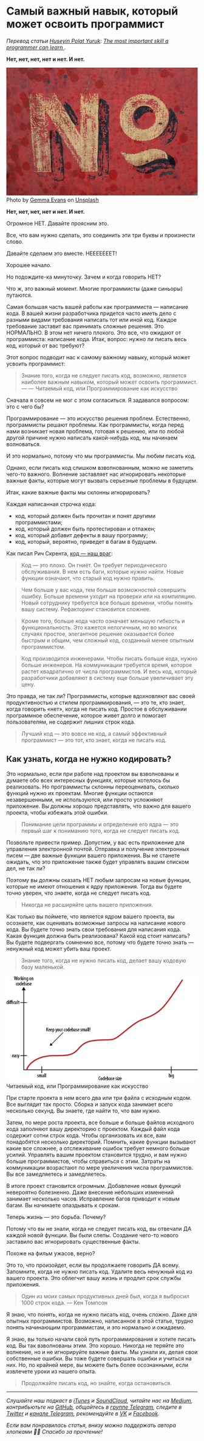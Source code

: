 # Самый важный навык, который может освоить программист

*Перевод статьи [Huseyin Polat Yuruk](https://twitter.com/hpolatyuruk): [The most important skill a programmer can learn
](http://huseyinpolatyuruk.com/2019/05/03/the-most-important-skill-a-programmer-can-learn/).*

**Нет, нет, нет, нет и нет. И нет.**

![NO](./images/no.jpeg)
Photo by [Gemma Evans](https://unsplash.com/@stayandroam) on [Unsplash](https://unsplash.com/)

**Нет, нет, нет, нет и нет. И нет.**

Огромное НЕТ. Давайте проясним это.

Все, что вам нужно сделать, это соединить эти три буквы и произнести слово.

Давайте сделаем это вместе. НЕЕЕЕЕЕЕТ!

Хорошее начало.

Но подождите-ка минуточку. Зачем и когда говорить НЕТ?

Что ж, это важный момент. Многие программисты (даже синьоры) путаются.

Самая большая часть вашей работы как программиста — написание кода. В вашей жизни разработчика придется часто иметь дело с разными видами требования написать тот или иной код. Каждое требование заставит вас принимать сложные решения. Это НОРМАЛЬНО. В этом нет ничего плохого. Это все, что ожидают от программиста: написание кода. Итак, вопрос: нужно ли писать весь код, который от вас требуют?

Этот вопрос подводит нас к самому важному навыку, который может усвоить программист:

> Знание того, когда не следует писать код, возможно, является наиболее важным навыком, который может освоить программист. — —  Читаемый код, или Программирование как искусство

Сначала я совсем не мог с этом согласиться. Я задавался вопросом: это с чего бы?

Программирование — это искусство решения проблем. Естественно, программисты решают проблемы. Как программисты, когда перед нами возникает новая проблема, готовая к решению, или по любой другой причине нужно написать какой-нибудь код, мы начинаем волноваться. 

И это нормально, потому что мы программисты. Мы любим писать код.

Однако, если писать код слишком взволнованным, можно не заметить чего-то важного. Волнение заставляет нас игнорировать некоторые важные факты, которые могут вызвать серьезные проблемы в будущем.

Итак, какие важные факты мы склонны игнорировать?

Каждая написанная строчка кода:

- код, который должен быть прочитан и понят другими программистами;
- код, который должен быть протестирован и отлажен;
- код, который добавит дефекты в вашу программу;
- код, который, вероятно, приведет в багам в будущем.

Как писал Рич Скрента, [код — наш враг](http://www.skrenta.com/2007/05/code_is_our_enemy.html):

> Код — это плохо. Он гниёт. Он требует периодического обслуживания. В нем есть баги, которые нужно найти. Новые функции означают, что старый код нужно править.

> Чем больше у вас кода, тем больше возможностей совершить ошибку. Больше времени уходит на проверки или на компиляцию. Новый сотруднику требуется все больше времени, чтобы понять вашу систему. Рефакторинг становится сложнее.

> Кроме того, больше кода часто означает меньшую гибкость и функциональность. Это кажется нелогичным, но во многих случаях простое, элегантное решение оказывается более быстрым и общим, чем сложный код, созданный менее опытным программистом.

> Код производится инженерами. Чтобы писать больше кода, нужно больше инженеров. На коммуникации требуется время, которое растет квадратично от числа программистов. И весь код, который разработчики добавляют в систему еще больше увеличивает эту цену.

Это правда, не так ли? Программисты, которые вдохновляют вас своей продуктивностью и стилем программирования, — это те, кто знает, когда говорить «нет», когда не писать код. Простое в обслуживании программное обеспечение, которое живет долго и помогает пользователям, не содержит лишних строк кода.

> Лучший код — это вовсе не код, а самый эффективный программист — это тот, кто знает, когда не писать код.

## Как узнать, когда не нужно кодировать?

Это нормально, если при работе над проектом вы взволнованы и думаете обо всех интересных функциях, которые хотелось бы реализовать. Но программисты склонны переоценивать, сколько функций нужно их проектам. Многие функции остаются незавершенными, не используются, или просто усложняют приложение. Вы должны хорошо представлять, что важно для вашего проекта, чтобы избежать этой ошибки.

> Понимание цели программы и определение его ядра — это первый шаг к пониманию того, когда не следует писать код.

Позвольте привести пример. Допустим, у вас есть приложение для управления электронной почтой. Отправка и получение электронных писем — две важные функции вашего приложения. Вы не станете ожидать, что это приложение также будет управлять вашим списком дел, не так ли?

Поэтому вы должны сказать НЕТ любым запросам на новые функции, которые не имеют отношения к ядру приложения. Тогда вы будете точно уверен, что знаете, когда не следует писать код.

> Никогда не расширяйте цель вашего приложения.

Как только вы поймете, что является ядром вашего проекта, вы осознаете, как оценивать возможные запросы на написание нового кода. Вы будете точно знать свои требования для написания кода. Какая функция должна быть реализована? Какой код стоит написать? Вы будете подвергать сомнению все, потому что будете точно знать — ненужный код может убить ваш проект.

> Знание того, когда не нужно писать код, делает вашу кодовую базу маленькой.

![chart](./images/chart.png)
Читаемый код, или Программирование как искусство

При старте проекта в нем всего два или три файла с исходным кодом. Все выглядит так просто. Сборка и запуск кода занимает всего несколько секунд. Вы знаете, где найти то, что вам нужно.

Затем, по мере роста проекта, все больше и больше файлов исходного кода заполняют вашу директорию с проектом. Каждый файл кода содержит сотни строк кода. Чтобы организовать их все, вам понадобятся несколько директорий. Помнить, какие функции вызывают какие все сложнее, а отслеживание ошибок требует немного больше усилий.  Управлять вашим проектом становится трудно, и вам нужно больше программистов, чтобы справиться с этим. Затраты на коммуникации возрастают по мере увеличения числа программистов. Вы все замедляетесь и замедляетесь.

В итоге проект становится огромным. Добавление новых функций невероятно болезненно. Даже внесение небольших изменений занимает несколько часов. Исправление багов приводит к новым багам. Вы начинаете опаздывать к срокам.

Теперь жизнь — это борьба. Почему?

Потому что вы не знали, когда не следует писать код, вы отвечали ДА каждой новой функции. Вы были слепы. Создание чего-то нового заставило вас игнорировать существенные факты.

Похоже на фильм ужасов, верно?

Это то, что произойдет, если вы продолжаете говорить ДА всему. Запомните, когда не нужно писать код. Удалите весь ненужный код из вашего проекта. Это облегчит вашу жизнь и продлит срок службы приложения.

> Один из моих самых продуктивных дней был, когда я выбросил 1000 строк кода. — Кен Томпсон

Я знаю, что понять, когда не нужно писать код, очень сложно. Даже для опытных программистов. Возможно, написанное в этой статье, трудно понять начинающим программистам, и это нормально и ожидаемо.

Я знаю, вы только начали свой путь программирования и хотите писать код. Вы так взволнованы этим. Это хорошо. Никогда не теряйте это волнение, но и не игнорируйте важные факты. Мы узнали их, делая свои собственные ошибки. Вы тоже будете совершать ошибки и учиться на них. Но, по крайней мере, вы можете быть более осознанными, если извлечете уроки из нашего опыта.

> Продолжайте писать код, но знайте, когда остановиться.

- - - -

*Слушайте наш подкаст в [iTunes](https://itunes.apple.com/ru/podcast/девшахта/id1226773343) и [SoundCloud](https://soundcloud.com/devschacht), читайте нас на [Medium](https://medium.com/devschacht), контрибьютьте на [GitHub](https://github.com/devSchacht), общайтесь в [группе Telegram](https://t.me/devSchacht), следите в [Twitter](https://twitter.com/DevSchacht) и [канале Telegram](https://t.me/devSchachtChannel), рекомендуйте в [VK](https://vk.com/devschacht) и [Facebook](https://www.facebook.com/devSchacht).*

*Если вам понравилась статья, внизу можно поддержать автора хлопками 👏🏻 Спасибо за прочтение!*
